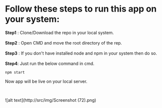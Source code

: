 # Follow these steps to run this app on your system: 

**Step1** : Clone/Download the repo in your local system.</br>
</br>
**Step2** : Open CMD and move the root directory of the rep. </br>
</br>
**Step3** : If you don't have installed node and npm in your system then do so. </br>
</br>
**Step4**: Just run the below command in cmd. </br>
```
npm start
```
Now app will be live on your local server. 

</br> 

![alt text](http://src/img/Screenshot (72).png)

